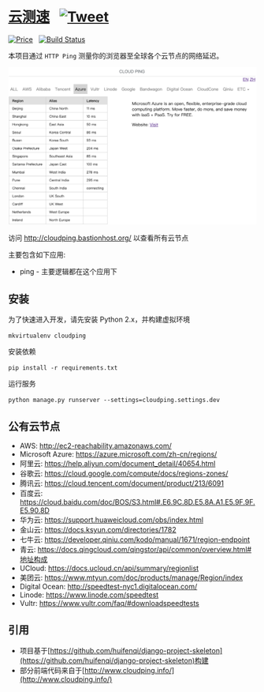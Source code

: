 # [云测速](http://cloudping.bastionhost.org/) &nbsp; [![Tweet](https://img.shields.io/twitter/url/http/shields.io.svg?style=social)](https://twitter.com/intent/tweet?text=This%20site%20allows%20you%20to%20perform%20an%20HTTP%20ping%20to%20measure%20the%20network%20latency%20from%20your%20browser%20to%20the%20various%20cloud%20data%20centers%20around%20the%20world.&url=http://cloudping.bastionhost.org/en/&via=github&hashtags=cloudping,cloud,latency,aws,azure,aliyun,developers)

[![Price](https://img.shields.io/badge/price-FREE-0098f7.svg)](https://github.com/bastionhost/cloudping/blob/master/LICENSE) &nbsp; [![Build Status](https://travis-ci.org/bastionhost/cloudping.png?branch=master)](https://travis-ci.org/bastionhost/cloudping)

本项目通过 `HTTP Ping` 测量你的浏览器至全球各个云节点的网络延迟。

![demo](./media/screenshot.png)

访问 http://cloudping.bastionhost.org/ 以查看所有云节点

主要包含如下应用:

* ping - 主要逻辑都在这个应用下

## 安装

为了快速进入开发，请先安装 Python 2.x，并构建虚拟环境

`mkvirtualenv cloudping`

安装依赖

`pip install -r requirements.txt`

运行服务

`python manage.py runserver --settings=cloudping.settings.dev`

## 公有云节点

* AWS: http://ec2-reachability.amazonaws.com/
* Microsoft Azure: https://azure.microsoft.com/zh-cn/regions/
* 阿里云: https://help.aliyun.com/document_detail/40654.html
* 谷歌云: https://cloud.google.com/compute/docs/regions-zones/
* 腾讯云: https://cloud.tencent.com/document/product/213/6091
* 百度云: https://cloud.baidu.com/doc/BOS/S3.html#.E6.9C.8D.E5.8A.A1.E5.9F.9F.E5.90.8D
* 华为云: https://support.huaweicloud.com/obs/index.html
* 金山云: https://docs.ksyun.com/directories/1782
* 七牛云: https://developer.qiniu.com/kodo/manual/1671/region-endpoint
* 青云: https://docs.qingcloud.com/qingstor/api/common/overview.html#地址构成
* UCloud: https://docs.ucloud.cn/api/summary/regionlist
* 美团云: https://www.mtyun.com/doc/products/manage/Region/index
* Digital Ocean: http://speedtest-nyc1.digitalocean.com/
* Linode: https://www.linode.com/speedtest
* Vultr: https://www.vultr.com/faq/#downloadspeedtests

## 引用

* 项目基于[https://github.com/huifenqi/django-project-skeleton](https://github.com/huifenqi/django-project-skeleton)构建
* 部分前端代码来自于[http://www.cloudping.info/](http://www.cloudping.info/)

